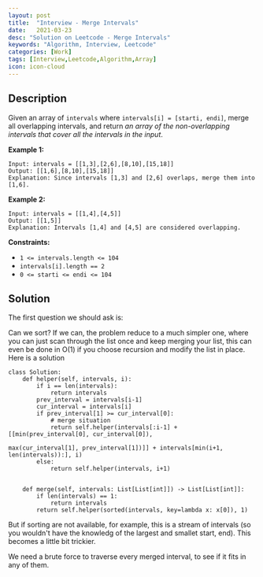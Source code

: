 ```yaml
---
layout: post
title:  "Interview - Merge Intervals"
date:   2021-03-23
desc: "Solution on Leetcode - Merge Intervals"
keywords: "Algorithm, Interview, Leetcode"
categories: [Work]
tags: [Interview,Leetcode,Algorithm,Array]
icon: icon-cloud
---
```


## Description

Given an array of `intervals` where `intervals[i] = [starti, endi]`, merge all overlapping intervals, and return *an array of the non-overlapping intervals that cover all the intervals in the input*.

 

**Example 1:**

```
Input: intervals = [[1,3],[2,6],[8,10],[15,18]]
Output: [[1,6],[8,10],[15,18]]
Explanation: Since intervals [1,3] and [2,6] overlaps, merge them into [1,6].
```

**Example 2:**

```
Input: intervals = [[1,4],[4,5]]
Output: [[1,5]]
Explanation: Intervals [1,4] and [4,5] are considered overlapping.
```

 

**Constraints:**

- `1 <= intervals.length <= 104`
- `intervals[i].length == 2`
- `0 <= starti <= endi <= 104`



## Solution

The first question we should ask is:

Can we sort? If we can, the problem reduce to a much simpler one, where you can just scan through the list once and keep merging your list, this can even be done in O(1) if you choose recursion and modify the list in place. Here is a solution

```python3
class Solution:
    def helper(self, intervals, i):
        if i == len(intervals):
            return intervals
        prev_interval = intervals[i-1]
        cur_interval = intervals[i]
        if prev_interval[1] >= cur_interval[0]:
            # merge situation
            return self.helper(intervals[:i-1] + [[min(prev_interval[0], cur_interval[0]),
                                                   max(cur_interval[1], prev_interval[1])]] + intervals[min(i+1, len(intervals)):], i)
        else:
            return self.helper(intervals, i+1)
    
    
    def merge(self, intervals: List[List[int]]) -> List[List[int]]:
        if len(intervals) == 1:
            return intervals
        return self.helper(sorted(intervals, key=lambda x: x[0]), 1)
```



But if sorting are not available, for example, this is a stream of intervals (so you wouldn't have the knowledg of the largest and smallet start, end). This becomes a little bit trickier.

We need a brute force to traverse every merged interval, to see if it fits in any of them. 